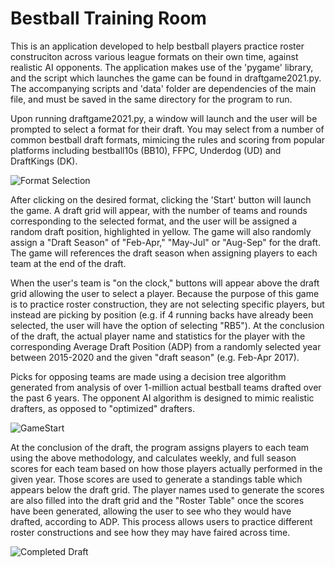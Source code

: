 # Bestball Training Room
This is an application developed to help bestball players practice roster construciton across various league formats on their own time, against realistic AI opponents. The application makes use of the 'pygame' library, and the script which launches the game can be found in draftgame2021.py. The accompanying scripts and 'data' folder are dependencies of the main file, and must be saved in the same directory for the program to run.

Upon running draftgame2021.py, a window will launch and the user will be prompted to select a format for their draft.  You may select from a number of common bestball draft formats, mimicing the rules and scoring from popular platforms including bestball10s (BB10), FFPC, Underdog (UD) and DraftKings (DK).

![Format Selection](https://user-images.githubusercontent.com/32966273/133839547-9ab6a407-9cfa-4106-8a96-82fc0b018f90.png)

After clicking on the desired format, clicking the 'Start' button will launch the game.  A draft grid will appear, with the number of teams and rounds corresponding to the selected format, and the user will be assigned a random draft position, highlighted in yellow.  The game will also randomly assign a "Draft Season" of "Feb-Apr," "May-Jul" or "Aug-Sep" for the draft.  The game will references the draft season when assigning players to each team at the end of the draft.

When the user's team is "on the clock," buttons will appear above the draft grid allowing the user to select a player.  Because the purpose of this game is to practice roster construction, they are not selecting specific players, but instead are picking by position (e.g. if 4 running backs have already been selected, the user will have the option of selecting "RB5").  At the conclusion of the draft, the actual player name and statistics for the player with the corresponding Average Draft Position (ADP) from a randomly selected year between 2015-2020 and the given "draft season" (e.g. Feb-Apr 2017).

Picks for opposing teams are made using a decision tree algorithm generated from analysis of over 1-million actual bestball teams drafted over the past 6 years. The opponent AI algorithm is designed to mimic realistic drafters, as opposed to "optimized" drafters.

![GameStart](https://user-images.githubusercontent.com/32966273/133840245-ea2fa59a-1eb5-4e3e-9760-75030405b3ca.png)

At the conclusion of the draft, the program assigns players to each team using the above methodology, and calculates weekly, and full season scores for each team based on how those players actually performed in the given year.  Those scores are used to generate a standings table which appears below the draft grid. The player names used to generate the scores are also filled into the draft grid and the "Roster Table" once the scores have been generated, allowing the user to see who they would have drafted, according to ADP.  This process allows users to practice different roster constructions and see how they may have faired across time.

![Completed Draft](https://user-images.githubusercontent.com/32966273/133842089-7cfec805-7c48-4fbe-834e-e0fb1565eb48.png)
